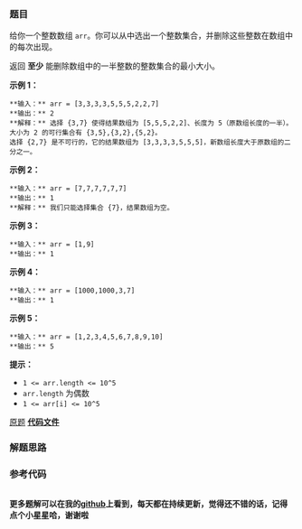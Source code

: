 ### 题目
给你一个整数数组 `arr`。你可以从中选出一个整数集合，并删除这些整数在数组中的每次出现。

返回  **至少**  能删除数组中的一半整数的整数集合的最小大小。



**示例 1：**

    
    
    **输入：** arr = [3,3,3,3,5,5,5,2,2,7]
    **输出：** 2
    **解释：** 选择 {3,7} 使得结果数组为 [5,5,5,2,2]、长度为 5（原数组长度的一半）。
    大小为 2 的可行集合有 {3,5},{3,2},{5,2}。
    选择 {2,7} 是不可行的，它的结果数组为 [3,3,3,3,5,5,5]，新数组长度大于原数组的二分之一。
    

**示例 2：**

    
    
    **输入：** arr = [7,7,7,7,7,7]
    **输出：** 1
    **解释：** 我们只能选择集合 {7}，结果数组为空。
    

**示例 3：**

    
    
    **输入：** arr = [1,9]
    **输出：** 1
    

**示例 4：**

    
    
    **输入：** arr = [1000,1000,3,7]
    **输出：** 1
    

**示例 5：**

    
    
    **输入：** arr = [1,2,3,4,5,6,7,8,9,10]
    **输出：** 5
    



**提示：**

  * `1 <= arr.length <= 10^5`
  * `arr.length` 为偶数
  * `1 <= arr[i] <= 10^5`

[原题](https://leetcode-cn.com/problems/reduce-array-size-to-the-half/)    **[代码文件]()**


### 解题思路




### 参考代码

```go


```




**更多题解可以在我的[github](https://github.com/LZH139/leetcode_Go)上看到，每天都在持续更新，觉得还不错的话，记得点个小星星哈，谢谢啦**
